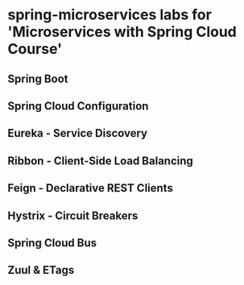 # spring-microservices labs for 'Microservices with Spring Cloud Course'

## Spring Boot
## Spring Cloud Configuration
## Eureka - Service Discovery
## Ribbon - Client-Side Load Balancing
## Feign - Declarative REST Clients
## Hystrix - Circuit Breakers
## Spring Cloud Bus
## Zuul & ETags
